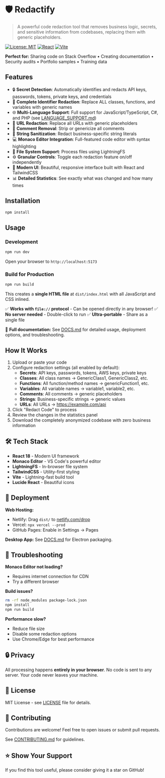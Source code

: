 # 🛡️ Redactify

> A powerful code redaction tool that removes business logic, secrets, and sensitive information from codebases, replacing them with generic placeholders.

[![License: MIT](https://img.shields.io/badge/License-MIT-blue.svg)](https://opensource.org/licenses/MIT)
[![React](https://img.shields.io/badge/React-18-61dafb.svg)](https://reactjs.org/)
[![Vite](https://img.shields.io/badge/Vite-5-646cff.svg)](https://vitejs.dev/)

**Perfect for:** Sharing code on Stack Overflow • Creating documentation • Security audits • Portfolio samples • Training data

## Features

- 🔒 **Secret Detection**: Automatically identifies and redacts API keys, passwords, tokens, private keys, and credentials
- 🎯 **Complete Identifier Redaction**: Replace ALL classes, functions, and variables with generic names
- 🌐 **Multi-Language Support**: Full support for JavaScript/TypeScript, C#, and PHP (see [LANGUAGE_SUPPORT.md](LANGUAGE_SUPPORT.md))
- 🔗 **URL Redaction**: Replace all URLs with generic placeholders
- 💬 **Comment Removal**: Strip or genericize all comments
- 📝 **String Sanitization**: Redact business-specific string literals
- 💻 **Monaco Editor Integration**: Full-featured code editor with syntax highlighting
- 📁 **File System Support**: Process files using LightningFS
- ⚙️ **Granular Controls**: Toggle each redaction feature on/off independently
- 🎨 **Modern UI**: Beautiful, responsive interface built with React and TailwindCSS
- 📊 **Detailed Statistics**: See exactly what was changed and how many times

## Installation

```bash
npm install
```

## Usage

### Development

```bash
npm run dev
```

Open your browser to `http://localhost:5173`

### Build for Production

```bash
npm run build
```

This creates a **single HTML file** at `dist/index.html` with all JavaScript and CSS inlined. 

✅ **Works with `file://` protocol** - Can be opened directly in any browser!
✅ **No server needed** - Double-click to run
✅ **Ultra-portable** - Share as a single file


📖 **Full documentation:** See [DOCS.md](DOCS.md) for detailed usage, deployment options, and troubleshooting.

## How It Works

1. Upload or paste your code
2. Configure redaction settings (all enabled by default):
   - **Secrets**: API keys, passwords, tokens, AWS keys, private keys
   - **Classes**: All class names → GenericClass1, GenericClass2, etc.
   - **Functions**: All function/method names → genericFunction1, etc.
   - **Variables**: All variable names → variable1, variable2, etc.
   - **Comments**: All comments → generic placeholders
   - **Strings**: Business-specific strings → generic values
   - **URLs**: All URLs → https://example.com/api
3. Click "Redact Code" to process
4. Review the changes in the statistics panel
5. Download the completely anonymized codebase with zero business information

## 🛠️ Tech Stack

- **React 18** - Modern UI framework
- **Monaco Editor** - VS Code's powerful editor
- **LightningFS** - In-browser file system
- **TailwindCSS** - Utility-first styling
- **Vite** - Lightning-fast build tool
- **Lucide React** - Beautiful icons

## 🚀 Deployment

**Web Hosting:**
- Netlify: Drag `dist/` to [netlify.com/drop](https://app.netlify.com/drop)
- Vercel: `npx vercel --prod`
- GitHub Pages: Enable in Settings → Pages

**Desktop App:** See [DOCS.md](DOCS.md#deployment) for Electron packaging.

## 🐛 Troubleshooting

**Monaco Editor not loading?**
- Requires internet connection for CDN
- Try a different browser

**Build issues?**
```bash
rm -rf node_modules package-lock.json
npm install
npm run build
```

**Performance slow?**
- Reduce file size
- Disable some redaction options
- Use Chrome/Edge for best performance

## 🔒 Privacy

All processing happens **entirely in your browser**. No code is sent to any server. Your code never leaves your machine.

## 📝 License

MIT License - see [LICENSE](LICENSE) file for details.

## 🤝 Contributing

Contributions are welcome! Feel free to open issues or submit pull requests.

See [CONTRIBUTING.md](CONTRIBUTING.md) for guidelines.

## ⭐ Show Your Support

If you find this tool useful, please consider giving it a star on GitHub!
